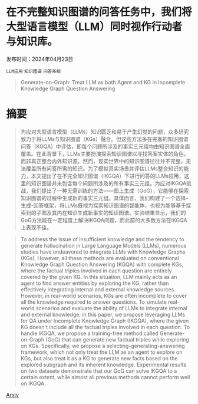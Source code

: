 # 在不完整知识图谱的问答任务中，我们将大型语言模型（LLM）同时视作行动者与知识库。

发布时间：2024年04月23日

`LLM应用` `知识图谱` `问答系统`

> Generate-on-Graph: Treat LLM as both Agent and KG in Incomplete Knowledge Graph Question Answering

# 摘要

> 为应对大型语言模型（LLMs）知识匮乏和易于产生幻觉的问题，众多研究致力于将LLMs与知识图谱（KGs）融合。但这些方法多在完备的知识图谱问答（KGQA）中评估，即每个问题所涉及的事实三元组均由知识图谱全面覆盖。在此背景下，LLMs主要扮演探索知识图谱以寻找答案实体的角色，而非真正整合内外知识源。然而，现实世界中的知识图谱往往并不完整，无法覆盖所有问答所需的知识。为了模拟真实场景并评估LLMs整合知识的能力，本文提出了在不完全知识图谱（IKGQA）下进行问答的LLMs应用，这里的知识图谱并未包含每个问题所涉及的所有事实三元组。为应对IKGQA挑战，我们提出了一种无需训练的方法——图上生成（GoG），它能够在探索知识图谱的过程中生成新的事实三元组。具体而言，我们构建了一个选择-生成-回答框架，将LLMs既视为探索知识图谱的智能体，也视为能够基于探索到的子图及其内在知识生成新事实的知识图谱。实验结果显示，我们的GoG方法能在一定程度上解决IKGQA问题，而此前的大多数方法在IKGQA上表现不佳。

> To address the issue of insufficient knowledge and the tendency to generate hallucination in Large Language Models (LLMs), numerous studies have endeavored to integrate LLMs with Knowledge Graphs (KGs). However, all these methods are evaluated on conventional Knowledge Graph Question Answering (KGQA) with complete KGs, where the factual triples involved in each question are entirely covered by the given KG. In this situation, LLM mainly acts as an agent to find answer entities by exploring the KG, rather than effectively integrating internal and external knowledge sources. However, in real-world scenarios, KGs are often incomplete to cover all the knowledge required to answer questions. To simulate real-world scenarios and evaluate the ability of LLMs to integrate internal and external knowledge, in this paper, we propose leveraging LLMs for QA under Incomplete Knowledge Graph (IKGQA), where the given KG doesn't include all the factual triples involved in each question. To handle IKGQA, we propose a training-free method called Generate-on-Graph (GoG) that can generate new factual triples while exploring on KGs. Specifically, we propose a selecting-generating-answering framework, which not only treat the LLM as an agent to explore on KGs, but also treat it as a KG to generate new facts based on the explored subgraph and its inherent knowledge. Experimental results on two datasets demonstrate that our GoG can solve IKGQA to a certain extent, while almost all previous methods cannot perform well on IKGQA.

[Arxiv](https://arxiv.org/abs/2404.14741)